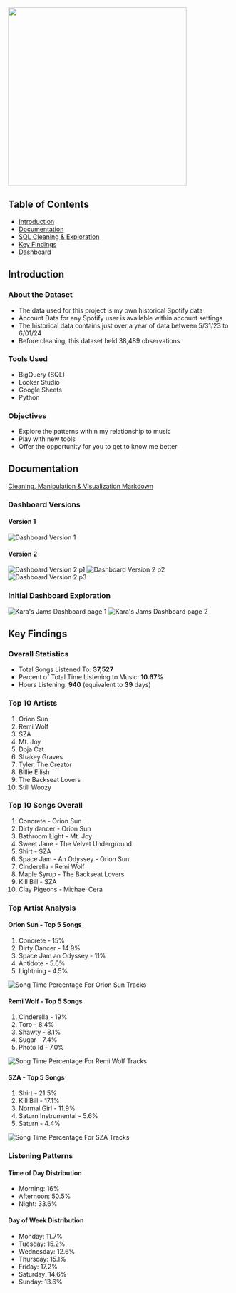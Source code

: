 
 
<img src="https://github.com/karammulc/Karas-Jams-Case-Study/blob/main/Images/Karas%20Jam%20Logo.png" width="400"/>


## Table of Contents
- [Introduction](#introduction)
- [Documentation](#documentation)
- [SQL Cleaning & Exploration](#sql-cleaning--exploration)
- [Key Findings](#key-findings)
- [Dashboard](#dashboard)

## Introduction

### About the Dataset
- The data used for this project is my own historical Spotify data 
- Account Data for any Spotify user is available within account settings
- The historical data contains just over a year of data between 5/31/23 to 6/01/24
- Before cleaning, this dataset held 38,489 observations

### Tools Used
- BigQuery (SQL)
- Looker Studio
- Google Sheets
- Python

### Objectives
- Explore the patterns within my relationship to music
- Play with new tools
- Offer the opportunity for you to get to know me better

## Documentation
[Cleaning, Manipulation & Visualization Markdown](https://github.com/karammulc/Karas-Jams-Case-Study/blob/main/Cleaning%20%26%20Exploration.md)

### Dashboard Versions
#### Version 1
![Dashboard Version 1](https://github.com/karammulc/Karas-Jams-Case-Study/blob/main/Images/Version%202.png)

#### Version 2
![Dashboard Version 2 p1](https://github.com/karammulc/Karas-Jams-Case-Study/blob/main/Images/Version%201%20P1.jpg)
![Dashboard Version 2 p2](https://github.com/karammulc/Karas-Jams-Case-Study/blob/main/Images/Version%201%20P1.jpg)
![Dashboard Version 2 p3](https://github.com/karammulc/Karas-Jams-Case-Study/blob/main/Images/Version%201%20P3.jpg)

### Initial Dashboard Exploration
![Kara's Jams Dashboard page 1](https://github.com/karammulc/Karas-Jams/blob/main/Images/Dashboard%20PG%201.png)
![Kara's Jams Dashboard page 2](https://github.com/karammulc/Karas-Jams/blob/main/Images/Dashboard%20PG%202.jpg)

## Key Findings

### Overall Statistics
- Total Songs Listened To: **37,527**
- Percent of Total Time Listening to Music: **10.67%**
- Hours Listening: **940** (equivalent to **39** days)

### Top 10 Artists
1. Orion Sun
2. Remi Wolf
3. SZA
4. Mt. Joy
5. Doja Cat
6. Shakey Graves
7. Tyler, The Creator
8. Billie Eilish 
9. The Backseat Lovers
10. Still Woozy

### Top 10 Songs Overall
1. Concrete - Orion Sun
2. Dirty dancer - Orion Sun
3. Bathroom Light - Mt. Joy
4. Sweet Jane - The Velvet Underground
5. Shirt - SZA
6. Space Jam - An Odyssey - Orion Sun
7. Cinderella - Remi Wolf
8. Maple Syrup - The Backseat Lovers
9. Kill Bill - SZA
10. Clay Pigeons - Michael Cera

### Top Artist Analysis

#### Orion Sun - Top 5 Songs
1. Concrete - 15%
2. Dirty Dancer - 14.9%
3. Space Jam an Odyssey - 11%
4. Antidote - 5.6%
5. Lightning - 4.5%

![Song Time Percentage For Orion Sun Tracks](https://github.com/karammulc/Karas-Jams/blob/main/Images/Song%20Time%20Percentage%20For%20Orion%20Sun%20Tracks.png)

#### Remi Wolf - Top 5 Songs
1. Cinderella - 19%
2. Toro - 8.4%
3. Shawty - 8.1%
4. Sugar - 7.4%
5. Photo Id - 7.0%

![Song Time Percentage For Remi Wolf Tracks](https://github.com/karammulc/Karas-Jams/blob/main/Images/Song%20Time%20Percentage%20For%20Remi%20Wolf%20Tracks.png)

#### SZA - Top 5 Songs
1. Shirt - 21.5%
2. Kill Bill - 17.1%
3. Normal Girl - 11.9%
4. Saturn Instrumental - 5.6%
5. Saturn - 4.4%

![Song Time Percentage For SZA Tracks](https://github.com/karammulc/Karas-Jams/blob/main/Images/Song%20Time%20Percentage%20For%20SZA%20Tracks.png)

### Listening Patterns

#### Time of Day Distribution
- Morning: 16%
- Afternoon: 50.5%
- Night: 33.6%

#### Day of Week Distribution
- Monday: 11.7%
- Tuesday: 15.2%
- Wednesday: 12.6%
- Thursday: 15.1%
- Friday: 17.2%
- Saturday: 14.6%
- Sunday: 13.6%

